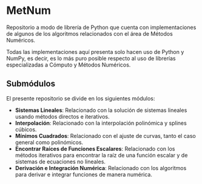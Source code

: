 # MetNum
Repositorio a modo de librería de Python que cuenta con implementaciones de algunos de los algoritmos relacionados con el área de Métodos Numéricos.

Todas las implementaciones aquí presenta solo hacen uso de Python y NumPy, es decir, es lo más puro posible respecto al uso de librerías especializadas a Cómputo y Métodos Numéricos.

## Submódulos
El presente repositorio se divide en los siguientes módulos:
* **Sistemas Lineales**: Relacionado con la solución de sistemas lineales usando métodos directos e iterativos.
* **Interpolación**: Relacionado con la interpolación polinómica y splines cúbicos.
* **Mínimos Cuadrados**: Relacionado con el ajuste de curvas, tanto el caso general como polinómicos.
* **Encontrar Raíces de Funciones Escalares**: Relacionado con los métodos iterativos para encontrar la raíz de una función escalar y de sistemas de ecuaciones no lineales.
* **Derivación e Integración Numérica**: Relacionado con los algoritmos para derivar e integrar funciones de manera numérica.
